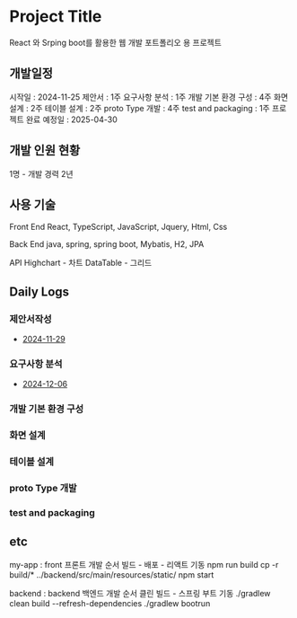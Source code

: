 # Project Title

React 와 Srping boot를 활용한 웹 개발 포트폴리오 용 프로젝트

## 개발일정

시작일 : 2024-11-25
제안서 : 1주
요구사항 분석 : 1주
개발 기본 환경 구성 : 4주
화면 설계 : 2주
테이블 설계 : 2주
proto Type 개발 : 4주
test and packaging : 1주
프로젝트 완료 예정일 : 2025-04-30

## 개발 인원 현황
1명 - 개발 경력 2년

## 사용 기술
Front End
React, TypeScript, JavaScript, Jquery, Html, Css

Back End
java, spring, spring boot, Mybatis, H2, JPA

API
Highchart - 차트 
DataTable - 그리드




## Daily Logs

### 제안서작성
- [2024-11-29](dailyReadMe/2024-11-29.md)

### 요구사항 분석
- [2024-12-06](dailyReadMe/2024-12-06.md)

### 개발 기본 환경 구성

### 화면 설계

### 테이블 설계

### proto Type 개발

### test and packaging



## etc

my-app : front
프론트 개발 순서 빌드 - 배포 - 리액트 기동
npm run build
cp -r build/* ../backend/src/main/resources/static/
npm start

backend : backend
백엔드 개발 순서 클린 빌드 - 스프링 부트 기동
./gradlew clean build --refresh-dependencies
./gradlew bootrun